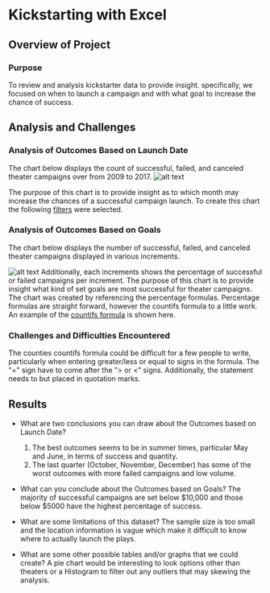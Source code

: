 # **Kickstarting with Excel**

## **Overview of Project**

### **Purpose**
To review and analysis kickstarter data to provide insight.
specifically, we focused on when to launch a campaign and with what goal to increase the chance of success.
    
## **Analysis and Challenges**

### **Analysis of Outcomes Based on Launch Date**
The chart below displays the count of successful, failed, and canceled theater campaigns over from 2009 to 2017. 
![alt text](https://github.com/kwporras/kickstarter-analysis/blob/d38f7a3e95d0eb7cfcb8c71e23d375cd1be9892b/Theater_Outcomes_vs_Launch.png)

The purpose of this chart is to provide insight as to which month may increase the chances of a successful campaign launch.
To create this chart the following [filters](https://github.com/kwporras/kickstarter-analysis/blob/d38f7a3e95d0eb7cfcb8c71e23d375cd1be9892b/Pivot%20Table%20design%20for%20Theater%20Outcomes%20by%20Launch%20Date.png) were selected.


### **Analysis of Outcomes Based on Goals**
The chart below displays the number of successful, failed, and canceled theater campaigns displayed in various increments.

![alt text](https://github.com/kwporras/kickstarter-analysis/blob/d38f7a3e95d0eb7cfcb8c71e23d375cd1be9892b/Outcomes_vs_goals.png)
Additionally, each increments shows the percentage of successful or failed campaigns per increment.
The purpose of this chart is to provide insight what kind of set goals are most successful for theater campaigns.
The chart was created by referencing the percentage formulas.
Percentage formulas are straight forward, however the countifs formula to a little work.
An example of the [countifs formula](https://github.com/kwporras/kickstarter-analysis/blob/d38f7a3e95d0eb7cfcb8c71e23d375cd1be9892b/Outcomes%20Base%20on%20Goals%20Coutifs%20formula.png) is shown here.



### **Challenges and Difficulties Encountered**
The counties countifs formula could be difficult for a few people to write, particularly when entering greater/less or equal to signs in the formula. 
The "=" sign have to come after the "> or <" signs. Additionally, the statement needs to but placed in quotation marks.

## **Results**

- What are two conclusions you can draw about the Outcomes based on Launch Date?
  1. The best outcomes seems to be in summer times, particular May and June, in terms of success and quantity.
  2. The last quarter (October, November, December) has some of the worst outcomes with more failed campaigns and low volume. 

- What can you conclude about the Outcomes based on Goals?
  The majority of successful campaigns are set below $10,000 and those below $5000 have the highest percentage of success. 
- What are some limitations of this dataset?
  The sample size is too small and the location information is vague which make it difficult to know where to actually launch the plays. 
- What are some other possible tables and/or graphs that we could create?
  A pie chart would be interesting to look options other than theaters or a Histogram to filter out any outliers that may skewing the analysis.
